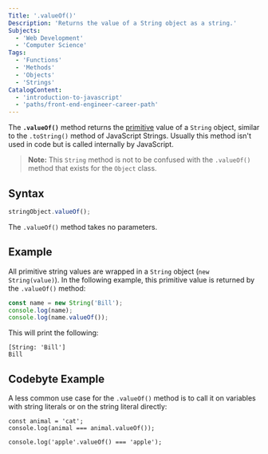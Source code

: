 ```yaml
---
Title: '.valueOf()'
Description: 'Returns the value of a String object as a string.'
Subjects:
  - 'Web Development'
  - 'Computer Science'
Tags:
  - 'Functions'
  - 'Methods'
  - 'Objects'
  - 'Strings'
CatalogContent:
  - 'introduction-to-javascript'
  - 'paths/front-end-engineer-career-path'
---
```


The **`.valueOf()`** method returns the [primitive](https://www.codecademy.com/resources/docs/javascript/data-types) value of a `String` object, similar to the `.toString()` method of JavaScript Strings. Usually this method isn't used in code but is called internally by JavaScript.

> **Note:** This `String` method is not to be confused with the `.valueOf()` method that exists for the `Object` class.

## Syntax

```js
stringObject.valueOf();
```

The `.valueOf()` method takes no parameters.

## Example

All primitive string values are wrapped in a `String` object (`new String(value)`). In the following example, this primitive value is returned by the `.valueOf()` method:

```js
const name = new String('Bill');
console.log(name);
console.log(name.valueOf());
```

This will print the following:

```shell
[String: 'Bill']
Bill
```

## Codebyte Example

A less common use case for the `.valueOf()` method is to call it on variables with string literals or on the string literal directly:

```codebyte/javascript
const animal = 'cat';
console.log(animal === animal.valueOf());

console.log('apple'.valueOf() === 'apple');
```
